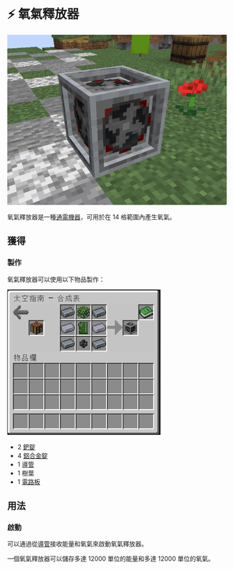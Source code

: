 # ⚡ 氧氣釋放器

![](<../.gitbook/assets/image (18).png>)

氧氣釋放器是一種[通電機器](../space/energy-systems.md)，可用於在 14 格範圍內產生氧氣。

## 獲得

### 製作

氧氣釋放器可以使用以下物品製作：

![](<../.gitbook/assets/image (222) (1) (1) (1) (1).png>)

* 2 [鈀錠](palladium-ingot.md)
* 4 [鋁合金錠](aluminium-alloy-ingot.md)
* 1 [導管](Conduit.md)
* 1 樹葉
* 1 [電路板](Circuit-Board.md)

## 用法

### 啟動

可以通過從[導管](Conduit.md)接收能量和氧氣來啟動氧氣釋放器。

一個氧氣釋放器可以儲存多達 12000 單位的能量和多達 12000 單位的氧氣。
